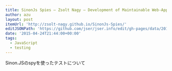 ```yaml
---
title: SinonJs Spies – Zsolt Nagy – Development of Maintainable Web-Applications
author: azu
layout: post
itemUrl: 'http://zsolt-nagy.github.io/SinonJs-Spies/'
editJSONPath: 'https://github.com/jser/jser.info/edit/gh-pages/data/2015/04/index.json'
date: '2015-04-24T21:44:00+00:00'
tags:
  - JavaScript
  - testing
---
```

Sinon.JSのspyを使ったテストについて
